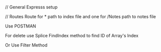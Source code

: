 // General Expresss setup

// Routes
Route for * path to index file
and one for /Notes path to notes file

Use POSTMAN

For delete use Splice
FindIndex method to find ID of Array's Index

Or Use Filter Method